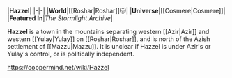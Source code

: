 |**Hazzel**|
|-|-|
|**World**|[[Roshar\|Roshar]]🐱︎|
|**Universe**|[[Cosmere\|Cosmere]]|
|**Featured In**|*The Stormlight Archive*|

**Hazzel** is a town in the mountains separating western [[Azir\|Azir]] and western [[Yulay\|Yulay]] on [[Roshar\|Roshar]], and is north of the Azish settlement of [[Mazzu\|Mazzu]]. It is unclear if Hazzel is under Azir's or Yulay's control, or is politically independent.



https://coppermind.net/wiki/Hazzel
